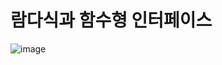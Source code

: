 # 람다식과 함수형 인터페이스

![image](https://user-images.githubusercontent.com/74232355/207564597-3a91c1f8-7c14-4f5e-b74d-74b6b4c43855.png)
